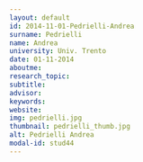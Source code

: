 ```yaml
---
layout: default 
id: 2014-11-01-Pedrielli-Andrea
surname: Pedrielli
name: Andrea
university: Univ. Trento
date: 01-11-2014
aboutme: 
research_topic: 
subtitle: 
advisor: 
keywords: 
website: 
img: pedrielli.jpg
thumbnail: pedrielli_thumb.jpg
alt: Pedrielli Andrea
modal-id: stud44
---
```

